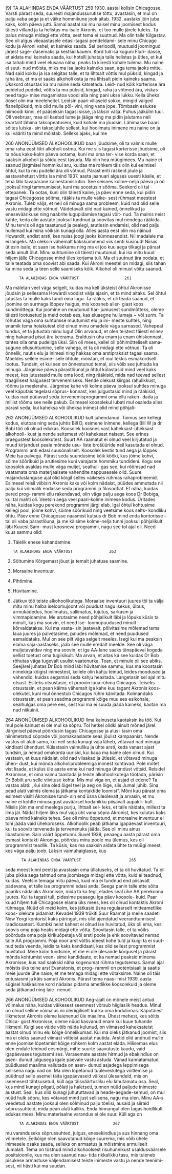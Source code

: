 (9)          TA ALAHINDAS ENDA VÄÄRTUST                   259
   1930. aastal kolisin Chicagosse. Varsti pärast seda,
suuresti majandussurutise tõttu, avastasin, et mul on
palju vaba aega ja et väike hommikune jook aitab. 1932.
aastaks jõin juba kaks, kolm päeva jutti. Samal aastal
sai mu naisel minu joomisest kodus täiesti villand ja ta
helistas mu isale Akronis, et too mulle järele tuleks. Ta
palus minuga midagi ette võtta, sest tema ei suutnud.
Ma olin talle tülgastav.
   See oli algus viieaastasele edasi-tagasi pendeldami-
sele minu Chicago kodu ja Akroni vahel, et kaineks
saada. Sel perioodil, muutusid joomingud järjest sage-
dasemaks ja kestsid kauem. Kord tuli isa koguni Flori-
dasse, et aidata mul kaineks saada, kui hotelli juhataja
talle helistas ja ütles, et kui isa tahab mind veel elusana
näha, peaks ta kiiresti kohale tulema. Mu naine ei suut-
nud mõista, miks ma isa jaoks kaineks saan, aga tema
jaoks mitte. Nad said kokku ja isa selgitas talle, et ta
lihtsalt võttis mul püksid, kingad ja raha ära, et ma ei
saaks alkoholi osta ja ma lihtsalt pidin kaineks saama.
   Ükskord otsustas ka mu naine seda katsetada. Leid-
nud kõik korterisse ära peidetud pudelid, võttis ta mu
püksid, kingad, raha ja võtmed ära, viskas need tagu-
mise magamistoa voodi alla ning pani ukse lukku. Kella
üheks öösel olin ma meeleheitel. Leidsin paari villaseid
sokke, mingid valged flanellpüksid, mis olid mulle põl-
vini, ning vana jope. Tõmbasin esiukse niimoodi kinni,
et pääseksin tagasi sisse, ja läksin välja. Puhus jääkülm
tuul. Oli veebruar, maa oli kaetud lume ja jääga ning
ma pidin jalutama neli kvartalit lähima takso­peatuseni,
kuid kohale ma jõudsin. Lähimasse baari sõites luiska-
sin taksojuhile sellest, kui hoolimatu inimene mu naine
on ja kui vääriti ta mind mõistab. Selleks ajaks, kui me

260       ANONÜÜMSED ALKOHOOLIKUD
baari jõudsime, oli ta valmis mulle oma raha eest liitri
alkoholi ostma. Kui me siis tagasi korterisse jõudsime,
oli ta nõus kaks-kolm päeva ootama, kuni ma oma ter-
vise korda saan, et saaksin alkoholi ja sõidu eest tasuda.
Ma olin hea müügimees. Mu naine ei saanud järgmisel
hommikul aru, kuidas ma rohkem täis olin kui eelmisel
õhtul, kui ta mu pudelid ära oli võtnud.
   Pärast eriti raskeid jõule ja aastavahetust võttis isa
mind 1937. aasta jaanuari alguses uuesti käsile, et
teha läbi tavapärane kainestamisrutiin. See seisnes
kolme-nelja päeva ja öö jooksul ringi tammumisest,
kuni ma soostusin sööma. Seekord oli tal ettepanek.
Ta ootas, kuni olin täiesti kaine, ja päev enne seda, kui
pidin tagasi Chicagosse sõitma, rääkis ta mulle väike-
sest rühmast meestest Akronis. Tuleb välja, et neil oli
minuga sama probleem, kuid nad olid selle vastu midagi
ette võtnud. Väidetavalt olid nad kained, õnnelikud ja
eneseväärikuse ning naabrite lugupidamise tagasi võit-
nud. Ta mainis neist kahte, keda olin aastate jooksul
tundnud ja soovitas mul nendega rääkida. Minu tervis
oli aga taastunud ja pealegi, arutlesin endamisi, olid nad
palju hullemad kui mina võiksin kunagi olla. Alles aasta
eest olin ma näinud Howardit, endist arsti, kes nuias
joogi jaoks kümnesendist. Nii madalale ma ei langeks.
Ma oleksin vähemalt kakskümmend viis senti küsinud!
Niisiis ütlesin isale, et saan ise hakkama ning ma ei joo
kuu aega tilkagi ja pärast seda ainult õlut.
   Minu suhtumine oli täiesti muutunud, kui isa mitu
kuud hiljem jälle Chicagosse mind üles korjama tuli.
Ma ei suutnud ära oodata, et talle teatada oma soovist
abi saada. Kui Akroni meestel on midagi, siis tahan
ka mina seda ja teen selle saamiseks kõik. Alkohol oli
minust võitu saanud.

          TA ALAHINDAS ENDA VÄÄRTUST                    261
  Ma mäletan veel väga selgelt, kuidas ma kell üksteist
õhtul Akronisse jõudsin ja sellesama Howardi voodist
välja ajasin, et ta mind aitaks. Sel õhtul jutustas ta mulle
kaks tundi oma lugu. Ta rääkis, et oli teada saanud, et
joomine on surmaga lõppev haigus, mis koosneb aller-
giast koos sundmõttega. Kui joomine on muutunud har-
jumusest sundmõtteks, oleme täiesti lootusetud ja meid
ootab ees, kas eluaegne hullumaja − või surm.
  Ta rõhutas väga oma suhtumise muutumist elu ja ini-
meste suhtes, ning enamik tema hoiakutest olid olnud
minu omadele väga sarnased. Vahepeal tundus, et ta
jutustab minu lugu! Olin arvanud, et olen teistest täiesti
erinev ning hakanud pisut ära keerama. Eraldusin üha
enam ja enam ühiskonnast, tahtes olla oma pudeliga
üksi.
  Siin oli mees, kellel oli põhimõtteliselt sama­sugune
ellusuhtumine, selle vahega, et ta oli midagi ette
võtnud. Ta oli õnnelik, nautis elu ja inimesi ning hakkas
oma arstipraksist tagasi saama. Mõeldes sellele esime-
sele õhtule, mõistan, et mul tekkis esmakordselt lootus.
Tundsin, et kui see on õnnestunud temal, siis võib see
juhtuda ka minuga.
  Järgmise päeva pärastlõunal ja õhtul külastasid mind
veel kaks meest, kes jutustasid mulle oma lood, ning
rääkisid, mida nad teevad sellest traagilisest haigusest
tervenemiseks. Nende olekust kiirgas rahulikkust,
rõõmu ja meelerahu. Järgmise kahe või kolme päeva
jooksul suhtles minuga veel käputäis tegelasi sõprus-
konnast, kes julgustasid mind ja rääkisid, kuidas nad
püüavad seda tervenemis­programmi oma ellu raken-
dada ja millist rõõmu see neile pakub.
  Esimesel koosolekul lubati mul osaleda alles pärast
seda, kui kaheksa või üheksa inimest olid mind põhjali-

262       ANONÜÜMSED ALKOHOOLIKUD
kult juhendanud. Toimus see kellegi kodus, elutoas ning
seda juhtis Bill D, esimene inimene, kellega Bill W ja dr
Bobi töö oli olnud edukas.
   Koosolek koosnes vast kaheksast-üheksast alkohooli-
kust ja nende seitsmest või kaheksast naisest. See erines
praegustest koosolekutest. Suurt AA raamatut ei olnud
veel kirjutatud ja muud kirjandust peale mõnede usu-
liste brošüüride neil kasutada ei olnud. Programmi anti
edasi suusõnaliselt.
   Koosolek kestis tund aega ja lõppes Meie Isa palvega.
Pärast seda suundusime kõik kööki, kus jõime kohvi,
sõime sõõrikuid ja arutlesime kuni varajaste hommiku­
tundideni.
   Kogu see koosolek avaldas mulle väga muljet, sealhul-
gas see, kui rõõmsad nad vaatamata oma materjaalsete
vahendite nappusesele olid. Suure majanduslanguse
ajal olid kõigil selles väikeses rühmas rahaprobleemid.
   Esimesel reisil viibisin Akronis kaks või kolm nädalat,
püüdes ammutada nii palju kui võimalik endasse seda
programmi ja filosoofiat. Et näha, kuidas pered prog-
rammi ellu rakendavad, olin väga palju aega koos Dr
Bobiga, kui tal mahti oli. Veetsin aega veel paari-kolme
inimese kodus. Üritades näha, kuidas kogu perekond
programmi järgi elab. Igal õhtul kohtusime kellegi pool,
jõime kohvi, sõime sõõrikuid ning veetsime koos selts-
kondliku õhtu.
   Päev enne Chicagosse naasmist kutsus dr Bob mind
enda kontorisse – tal oli vaba pärastlõuna, ja me käisime
kolme-nelja tunni jooksul põhjalikult läbi Kuuest Sam-
must koosneva programmi, nagu see tol ajal oli. Need
kuus sammu olid:
   1. Täielik enese kahandamine.

          TA ALAHINDAS ENDA VÄÄRTUST                263
   2. Sõltumine Kõrgemast jõust ja temalt juhatuse
      saamine.
   3. Moraalne inventuur.
   4. Pihtimine.
   5. Hüvitamine.
   6. Jätkuv töö teiste alkohoolikutega.
   Moraalse inventuuri juures tõi ta välja mitu minu
halba iseloomujoont või puudust nagu isekus, ülbus,
armukadedus, hoolimatus, sallimatus, tujutus, sarkasm
ja vimmapidamine. Me arutasime need põhjalikult läbi
ja lõpuks küsis ta minult, kas ma soovin, et need ise-
loomupuudused minult kõrvaldatakse. Kui ma vasta-
sin jaatavalt, põlvitasime mõlemad tema laua juures
ja palvetasime, paludes mõlemad, et need puudused
eemaldataks.
   Mul on see pilt väga selgelt meeles. Isegi kui ma
peaksin elama saja-aastaseks, jääb see mulle eredalt
meelde. See oli väga muljetavaldav ning ma soovin,
et iga AA-lane saaks tänapäeval kogeda sellist toetust
oma tugiisikult. Ma arvan, et aitas ka see kuidas Dr
Bob rõhutas väga tugevalt usulist vaatenurka. Tean, et
minule oli see abiks. See­järel juhatas Dr Bob mind läbi
hüvitamise sammu, kus ma koostasin nimekirja kõigist
inimestest, kellele olin kahju teinud, leides moodused
ja vahendid, kuidas aegamisi seda kahju heastada.
   Langetasin sel ajal mitu otsust. Esiteks otsustasin,
et proovin luua rühma Chicagos. Teiseks otsustasin, et
pean käima vähemalt iga kahe kuu tagant Akronis koos-
olekutel, kuni mul õnnestub Chicagos rühm käivitada.
Kolmandaks otsustasin, et pean seadma programmi
kõige muu ees esikohale, sealhulgas oma pere ees, sest
kui ma ei suuda jääda kaineks, kaotan ma nad niikuinii.

264       ANONÜÜMSED ALKOHOOLIKUD
Ilma kainuseta kaotaksin ka töö. Kui mul pole kainust ei
ole mul ka sõpru. Tol hetkel olidki ainult mõned järel.
   Järgmisel päeval pöördusin tagasi Chicagosse ja alus-
tasin oma niinimetatud sõprade või joomakaaslaste seas
jõulist kampaaniat. Nende vastus oli alati sama, kui neil
seda kunagi vaja läheb, võtavad nad minuga kindlasti
ühendust. Külastasin vaimuliku ja ühte arsti, keda
vanast ajast tundsin, ja nemad omakorda uurisid, kui
kaua ma kaine olen olnud. Kui vastasin, et kuus nädalat,
olid nad viisakad ja ütlesid, et võtavad minuga ühen-
dust, kui mõnda alkoholi­probleemiga inimest kohtavad.
   Pole mõtet vist lisada, et kulus üle aasta enne kui nad
minuga ühendust võtsid. Reisidel Akronisse, et oma
vaimu taastada ja teiste alkohoolikutega töötada, pärisin
Dr Bobilt aru selle viivituse kohta. Mis mul viga on, et
asjad ei edene? Ta vastas alati: „Kui sina oled õigel teel
ja aeg on õige, siis Jumal juhib. Sina pead alati valmis
olema ja jätkama kontaktide loomist”.
   Mõni kuu pärast oma esimest visiiti Akronisse tund-
sin end üsna üleolevalt ja arvasin, et mu naine ei kohtle
minusugust auväärset kodanikku piisavalt aupakli-
kult. Niisiis jõin ma end meelega purju, lihtsalt sel-
leks, et talle näidata, millest ta ilma jäi. Nädal hiljem
läks mul vaja üht vana sõpra Akronist, kes kulutas kaks
päeva mind kaineks tehes. See oli minu õppetund, et
moraalne inventuur ei tohi jääda vaid ühekordseks.
Alkohoolik peab jätkama igapäevast inventuuri, kui ta
soovib terveneda ja tervenenuks jääda. See oli minu
ainus libastumine. Sain väärt õppetunni. Suvel 1938,
peaaegu aasta pärast oma esmast kontakti Akroniga,
pöördus minu poole mu ülemus, kes oli programmist
teadlik. Ta küsis, kas ma saaksin aidata ühte ta müügi­
meest, kes väga palju joob. Läksin vaimuhaiglasse, kus

           TA ALAHINDAS ENDA VÄÄRTUST                     265
seda meest kinni peeti ja avastasin oma üllatuseks, et
ta oli huvitatud. Ta oli juba pikka aega tahtnud oma
joomisega midagi ette võtta, kuid ei teadnud, kuidas.
Veetsin temaga mitu päeva, kuid ma ei tundnud end
piisavalt pädevana, et talle ise programmi edasi anda.
Seega panin talle ette sõita paariks nädalaks Akronisse,
mida ta ka tegi, elades seal ühe AA perekonna juures.
Kui ta tagasi tuli, pidasime peaaegu iga päev koosole-
kuid.
   Paar kuud hiljem tuli Chicagosse elama üks mees,
kes oli olnud kontaktis Akroni rühmaga. Nüüd oli meid
kolm, kes jätkasid üsna regulaarselt mitteametlike koos-
olekute pidamist.
   Kevadel 1939 trükiti Suur Raamat ja meile saadeti
New Yorgi kontorist kaks päringut, mis olid ajendatud
veerandtunnisest raadiosaatest. Kumbki neist kahest
ei olnud ise huvitatud, üks oli ema, kes soovis oma poja
heaks midagi ette võtta. Soovitasin talle, et ta võiks
pöörduda oma poja kirikuõpetaja või arsti poole ja ehk
soovitavad nemad talle AA programmi.
   Poja noor arst võttis ideest kohe tuld ja kuigi ta ei suut-
nud teda veenda, leidis ta kaks kandidaati, kes olid sellest
programmist huvitatud. Meie kolm tundsime, et me ei
ole ülesande kõrgusel ja pärast mõnda kohtumist veen-
sime kandidaate, et ka nemad peaksid minema Akronisse,
kus nad saaksid näha kogenumat rühma tegutsemas.
   Samal ajal mõistis üks teine arst Evanstonis, et prog-
rammil on potentsiaali ja saatis meie juurde ühe naise,
et me temaga midagi ette võtaksime. Naine oli täis
entusiasmi ja käis samuti Akronis. Pärast tema naas-
mist 1939. aasta sügisel hakkasime kord nädalas pidama
ametlikke koosolekuid ja oleme seda jätkanud ning laie-
nenud.

266       ANONÜÜMSED ALKOHOOLIKUD
   Aeg-ajalt on mõnele meist antud võimalus näha,
kuidas väikesest seemnest võrsub hiiglaslik headus.
Minul on olnud selline võimalus nii üleriigiliselt kui ka
oma kodulinnas. Käputäiest liikmetest Akronis oleme
laienenud üle maailma. Ühest mehest, kes sõitis Chica-
gost Akronisse, oleme nüüd kasvanud enam kui kuue
tuhande liikmeni.
   Kuigi see väide võib näida kulunud, on viimased
kaheksateist aastat olnud minu elu kõige õnnelikumad.
Kui ma oleks jätkanud joomist, siis ma ei oleks saanud
viimast viitteist aastat nautida. Arstid olid andnud mulle
enne joomise lõpetamist kõige rohkem kolm aastat
elada.
   Hilisemas elus olen endale leidnud eesmärgi, mitte
suurte saavutuste kaudu, vaid igapäevases tegutsemi­
ses. Varasemate aastate hirmud ja ebakindlus on asen-
dunud julgusega igale päevale vastu astuda. Vanad
kannatamatud püüdlused maailma vallutada on asen-
dunud asjadega leppimisega sellisena nagu nad on. Ma
olen lõpetanud tuuleveskitega võitlemise ja püüdnud
selle asemel täita igapäevaseid väikesi ülesandeid, mis
on iseenesest tähtsusetud, küll aga täisväärtusliku elu
lahutamatu osa.
   Seal, kus mind kunagi pilgati, põlati ja haletseti,
tunnen nüüd paljude inimeste austust. Seal, kus olid
kunagi juhututtavad ja heade-aegade-semud, on mul
nüüd hulk sõpru, kes võtavad mind just sellisena, nagu
ma olen. Minu AA-s veedetud aastate jooksul olen
sõlminud palju tõelisi, ausaid ja siiraid sõprussuhteid,
mida pean alati kalliks.
   Enda hinnangul olen tagasihoidlikult edukas mees.
Minu materiaalne varandus ei ole suur. Küll aga on

          TA ALAHINDAS ENDA VÄÄRTUST               267
mu varanduseks sõprussuhted, julgus, enesekindlus ja
aus hinnang oma võimetele. Eelkõige olen saavutanud
kõige suurema, mis võib ühele inimesele osaks saada,
selleks on armastus ja mõistmine armuliselt Jumalalt.
Tema on tõstnud mind alkohoolsest risuhunnikust
usaldus­väärsele positsioonile, kus ma olen saanud nau-
tida rikkalikku tasu, mis tuleneb pisukese armastuse
väljendamisest teiste inimeste vastu ja nende teenimi-
sest, nii hästi kui ma suudan.
